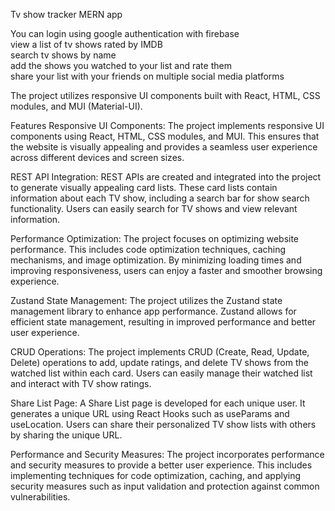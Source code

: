 Tv show tracker MERN app

You can login using google authentication with firebase  
view a list of tv shows rated by IMDB  
search tv shows by name  
add the shows you watched to your list and rate them   
share your list with your friends on multiple social media platforms  

The project utilizes responsive UI components built with React, HTML, CSS modules, and MUI (Material-UI). 

Features
Responsive UI Components: The project implements responsive UI components using React, HTML, CSS modules, and MUI. This ensures that the website is visually appealing and provides a seamless user experience across different devices and screen sizes.

REST API Integration: REST APIs are created and integrated into the project to generate visually appealing card lists. These card lists contain information about each TV show, including a search bar for show search functionality. Users can easily search for TV shows and view relevant information.

Performance Optimization: The project focuses on optimizing website performance. This includes code optimization techniques, caching mechanisms, and image optimization. By minimizing loading times and improving responsiveness, users can enjoy a faster and smoother browsing experience.

Zustand State Management: The project utilizes the Zustand state management library to enhance app performance. Zustand allows for efficient state management, resulting in improved performance and better user experience.

CRUD Operations: The project implements CRUD (Create, Read, Update, Delete) operations to add, update ratings, and delete TV shows from the watched list within each card. Users can easily manage their watched list and interact with TV show ratings.

Share List Page: A Share List page is developed for each unique user. It generates a unique URL using React Hooks such as useParams and useLocation. Users can share their personalized TV show lists with others by sharing the unique URL.

Performance and Security Measures: The project incorporates performance and security measures to provide a better user experience. This includes implementing techniques for code optimization, caching, and applying security measures such as input validation and protection against common vulnerabilities.
